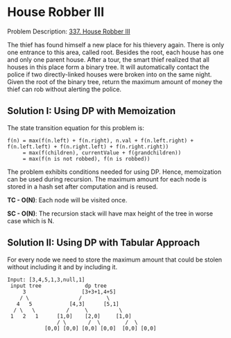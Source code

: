 # House Robber III

Problem Description: [337. House Robber III](https://leetcode.com/problems/house-robber-iii/)

The thief has found himself a new place for his thievery again. There is only one entrance to this
area, called root. Besides the root, each house has one and only one parent house. After a tour, the
smart thief realized that all houses in this place form a binary tree. It will automatically contact
the police if two directly-linked houses were broken into on the same night. Given the root of the
binary tree, return the maximum amount of money the thief can rob without alerting the police.

## Solution I: Using DP with Memoization

The state transition equation for this problem is:

```
f(n) = max(f(n.left) + f(n.right), n.val + f(n.left.right) + f(n.left.left) + f(n.right.left) + f(n.right.right))
     = max(f(children), currentValue + f(grandchildren))
     = max(f(n is not robbed), f(n is robbed))
```

The problem exhibits conditions needed for using DP. Hence, memoization can be used during
recursion. The maximum amount for each node is stored in a hash set after computation and is reused.

**TC - O(N)**: Each node will be visited once.

**SC - O(N)**: The recursion stack will have max height of the tree in worse case which is N.

## Solution II: Using DP with Tabular Approach

For every node we need to store the maximum amount that could be stolen without including it and by
including it.

```
Input: [3,4,5,1,3,null,1]
 input tree              dp tree
     3                  [3+3+1,4+5]
    / \                /        \
   4   5            [4,3]      [5,1]
  / \   \          /     \          \
 1   2   1      [1,0]    [2,0]     [1,0]
                / \       /  \        /  \
            [0,0] [0,0] [0,0] [0,0]  [0,0] [0,0]

```


